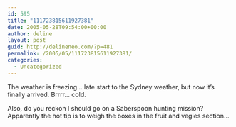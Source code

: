 ```yaml
---
id: 595
title: "111723815611927381"
date: 2005-05-28T09:54:00+00:00
author: deline
layout: post
guid: http://delineneo.com/?p=481
permalink: /2005/05/111723815611927381/
categories:
  - Uncategorized
---
```

The weather is freezing&#8230; late start to the Sydney weather, but now it&#8217;s finally arrived. Brrrr&#8230; cold.

Also, do you reckon I should go on a Saberspoon hunting mission? Apparently the hot tip is to weigh the boxes in the fruit and vegies section&#8230;
